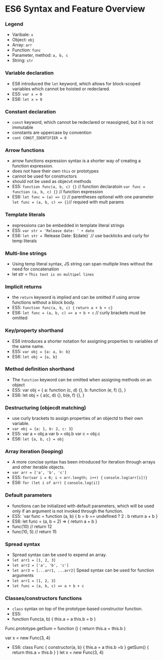 # ES6 Syntax and Feature Overview

### Legend

- Varibale: `x`
- Object: `obj`
- Array: `arr`
- Function: `func`
- Parameter, method: `a, b, c`
- String: `str`

### Variable declaration

- ES6 introduced the `let` keyword, which allows for block-scoped variables which cannot be hoisted or redeclared.
- ES5: `var x = 0`
- ES6: `let x = 0`

### Constant declaration

- `const` keyword, which cannot be redeclared or reassigned, but it is not immutable
- constants are uppercase by convention
- `cont CONST_IDENTIFIER = 0`

### Arrow functions

- arrow functions expression syntax is a shorter way of creating a function expression.
- does not have their own `this` or prototypes
- cannot be used for constructors
- should not be used as objecvt methods
- ES5: `function func(a, b, c) {}` // function declaratoin `var func = function (a, b, c) {}` // function expression
- ES6: `let func = (a) => {}` // parentheses optional with one parameter `let func = (a, b, c) => {}`// requied with mult params

### Template literals

- expressions can be embedded in template literal strings
- ES5: `var str = 'Release date: ' + date`
- ES6: `let str = `Release Date: ${date}` // use backticks and curly for temp literals

### Multi-line strings

- Using temp literal syntax, JS string can span multiple lines without the need for concatenation
- let str = `This text is on multipel lines`

### Implicit returns

- the `return` keyword is implied and can be omitted if using arrow functions without a block body.
- ES5: `function func(a, b, c) {`
            `return a + b + c}`
- ES6: `let func = (a, b, c) => a + b + c` // curly brackets must be omitted

### Key/property shorthand

- ES6 introduces a shorter notation for assigning properties to variables of the same name.
- ES5: `var obj = {a: a, b: b}`
- ES6: `let obj = {a, b}`

### Method definition shorthand

- The `function` keyword can be omitted when assigning methods on an object
- ES5: var obj = {
    a: function (c, d) {},
    b: function (e, f) {},
}
- ES6: let obj = {
    a(c, d) {},
    b(e, f) {},
}

### Destructuring (objecdt matching)

- use curly brackets to assign properties of an objectd to their own variable.
- `var obj = {a: 1, b: 2, c: 3}`
- ES5: var a = obj.a
       var b = obj.b
       var c = obj.c
- ES6: `let {a, b, c} = obj`

### Array iteration (looping)

- A more concise syntax has been introduced for iteration through arrays and other iterable objects.
- `var arr = ['a', 'b', 'c']`
- ES5: `for(var i = 0; i < arr.length; i++) {`
    `console.log(arr[i])}`
- ES6: `for (let i of arr) {`
    `console.log(i)}`

### Default parameters 

- functions can be initialized with default parameters, which will be used only if an argument is not invoked through the function.
- ES5: `var func = function (a, b) {
    b = b == undefined ? 2 : b
    return a + b
}
- ES6: let func = (a, b = 2) => {
    return a + b
}
- func(10) // return 12
- func(10, 5) // return 15

### Spread syntax

- Spread syntax can be used to expend an array.
- `let arr1 = [1, 2, 3]`
- `let arr2 = ['a', 'b', 'c']`
- `let arr3 = [...arr1, ...arr2]`
Spead syntax can be used for function arguments
- `let arr1 = [1, 2, 3]`
- `let func = (a, b, c) => a + b + c`

### Classes/constructors functions


- `class` syntax on top of the prototype-based constructor function.
- ES5:
- function Func(a, b) {
    this.a = a
    this.b = b
}

Func.prototype.getSum = function () {
    return this.a + this.b
}

var x = new Func(3, 4)

- ES6: class Func {
    constructor(a, b) {
        this.a = a
        this.b =b
    }
    getSum() {
        return this.a + this.b
    }
}
let x = new Func(3, 4)